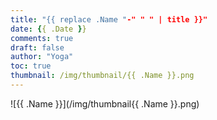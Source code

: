 ```yaml
---
title: "{{ replace .Name "-" " " | title }}"
date: {{ .Date }}
comments: true
draft: false
author: "Yoga"
toc: true
thumbnail: /img/thumbnail/{{ .Name }}.png
---
```


<!--more-->

![{{ .Name }}](/img/thumbnail{{ .Name }}.png)
